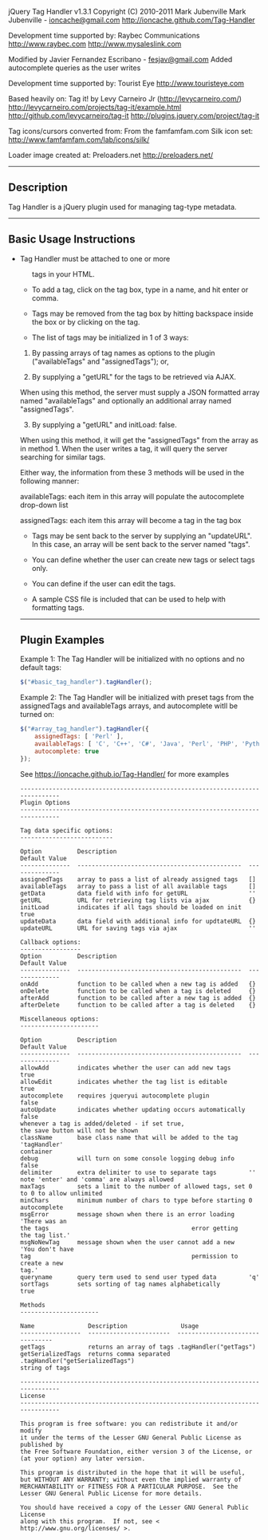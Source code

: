 jQuery Tag Handler v1.3.1
Copyright (C) 2010-2011 Mark Jubenville
Mark Jubenville - ioncache@gmail.com
http://ioncache.github.com/Tag-Handler
    
Development time supported by:
Raybec Communications
http://www.raybec.com
http://www.mysaleslink.com
    
Modified by Javier Fernandez Escribano - fesjav@gmail.com
Added autocomplete queries as the user writes
    
Development time supported by:
Tourist Eye
http://www.touristeye.com
    
Based heavily on:
Tag it! by Levy Carneiro Jr (http://levycarneiro.com/)
http://levycarneiro.com/projects/tag-it/example.html
http://github.com/levycarneiro/tag-it
http://plugins.jquery.com/project/tag-it
    
Tag icons/cursors converted from:
From the famfamfam.com Silk icon set:
http://www.famfamfam.com/lab/icons/silk/
    
Loader image created at:
Preloaders.net
http://preloaders.net/
    
------------------------------------------------------------------------------
Description 
------------------------------------------------------------------------------
    
Tag Handler is a jQuery plugin used for managing tag-type metadata. 
    
------------------------------------------------------------------------------
Basic Usage Instructions
------------------------------------------------------------------------------
    
* Tag Handler must be attached to one or more <ul> tags in your HTML.
    
* To add a tag, click on the tag box, type in a name, and hit enter or comma.
    
* Tags may be removed from the tag box by hitting backspace inside the box or
by clicking on the tag.
    
* The list of tags may be initialized in 1 of 3 ways:
    
1. By passing arrays of tag names as options to the plugin
("availableTags" and "assignedTags"); or,
    
2. By supplying a "getURL" for the tags to be retrieved via AJAX.
    
When using this method, the server must supply a JSON formatted array
named "availableTags" and optionally an additional array named
"assignedTags".

3. By supplying a "getURL" and initLoad: false.
    
When using this method, it will get the "assignedTags" from the array as in 
method 1. When the user writes a tag, it will query the server searching for
similar tags.        

Either way, the information from these 3 methods will be used in the
following manner:
    
availableTags: each item in this array will populate the autocomplete
drop-down list
    
assignedTags: each item this array will become a tag in the tag box
    
* Tags may be sent back to the server by supplying an "updateURL". In this case,
an array will be sent back to the server named "tags".
    
* You can define whether the user can create new tags or select tags only.
    
* You can define if the user can edit the tags.
    
* A sample CSS file is included that can be used to help with formatting tags.
    
------------------------------------------------------------------------------
Plugin Examples
------------------------------------------------------------------------------
    
Example 1: The Tag Handler will be initialized with no options and no default
tags:
    
```javascript
$("#basic_tag_handler").tagHandler();
```
    
Example 2: The Tag Handler will be initialized with preset tags from the
assignedTags and availableTags arrays, and autocomplete witll be
turned on:
    
```javascript
$("#array_tag_handler").tagHandler({
    assignedTags: [ 'Perl' ],
    availableTags: [ 'C', 'C++', 'C#', 'Java', 'Perl', 'PHP', 'Python' ],
    autocomplete: true
});
```
    
See https://ioncache.github.io/Tag-Handler/ for more examples
 
```
------------------------------------------------------------------------------
Plugin Options
------------------------------------------------------------------------------
    
Tag data specific options:
--------------------------
    
Option          Description                                     Default Value
--------------  ----------------------------------------------  --------------
assignedTags    array to pass a list of already assigned tags   []
availableTags   array to pass a list of all available tags      []
getData         data field with info for getURL                 ''
getURL          URL for retrieving tag lists via ajax           {}
initLoad        indicates if all tags should be loaded on init  true
updateData      data field with additional info for updtateURL  {}
updateURL       URL for saving tags via ajax                    ''

Callback options:
-----------------
Option          Description                                     Default Value
--------------  ----------------------------------------------  --------------
onAdd           function to be called when a new tag is added   {}
onDelete        function to be called when a tag is deleted     {}
afterAdd        function to be called after a new tag is added  {}
afterDelete     function to be called after a tag is deleted    {}
    
Miscellaneous options:
----------------------
    
Option          Description                                     Default Value
--------------  ----------------------------------------------  --------------
allowAdd        indicates whether the user can add new tags     true
allowEdit       indicates whether the tag list is editable      true
autocomplete    requires jqueryui autocomplete plugin           false
autoUpdate      indicates whether updating occurs automatically false
whenever a tag is added/deleted - if set true,
the save button will not be shown
className       base class name that will be added to the tag   'tagHandler'
container 
debug           will turn on some console logging debug info    false
delimiter       extra delimiter to use to separate tags         ''
note 'enter' and 'comma' are always allowed 
maxTags         sets a limit to the number of allowed tags, set 0
to 0 to allow unlimited
minChars        minimum number of chars to type before starting 0
autocomplete
msgError        message shown when there is an error loading    'There was an
the tags                                        error getting
the tag list.'
msgNoNewTag     message shown when the user cannot add a new    'You don't have
tag                                             permission to
create a new
tag.'
queryname       query term used to send user typed data         'q'
sortTags        sets sorting of tag names alphabetically        true

Methods
----------------------
    
Name               Description               Usage
-----------------  -----------------------  --------------------------------
getTags            returns an array of tags .tagHandler("getTags")
getSerializedTags  returns comma separated  .tagHandler("getSerializedTags")
string of tags
    
------------------------------------------------------------------------------
License
------------------------------------------------------------------------------
    
This program is free software: you can redistribute it and/or modify
it under the terms of the Lesser GNU General Public License as published by
the Free Software Foundation, either version 3 of the License, or
(at your option) any later version.
    
This program is distributed in the hope that it will be useful,
but WITHOUT ANY WARRANTY; without even the implied warranty of
MERCHANTABILITY or FITNESS FOR A PARTICULAR PURPOSE.  See the
Lesser GNU General Public License for more details.
    
You should have received a copy of the Lesser GNU General Public License
along with this program.  If not, see < http://www.gnu.org/licenses/ >.
```
